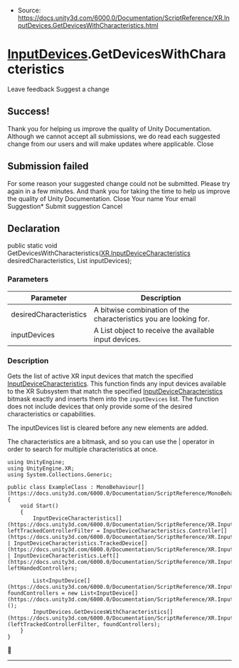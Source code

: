 * Source: https://docs.unity3d.com/6000.0/Documentation/ScriptReference/XR.InputDevices.GetDevicesWithCharacteristics.html

#  [InputDevices](https://docs.unity3d.com/6000.0/Documentation/ScriptReference/XR.InputDevices.html).GetDevicesWithCharacteristics
Leave feedback
Suggest a change
## Success!
Thank you for helping us improve the quality of Unity Documentation. Although we cannot accept all submissions, we do read each suggested change from our users and will make updates where applicable.
Close
## Submission failed
For some reason your suggested change could not be submitted. Please <a>try again</a> in a few minutes. And thank you for taking the time to help us improve the quality of Unity Documentation.
Close
Your name Your email Suggestion* Submit suggestion
Cancel
## Declaration
public static void GetDevicesWithCharacteristics([XR.InputDeviceCharacteristics](https://docs.unity3d.com/6000.0/Documentation/ScriptReference/XR.InputDeviceCharacteristics.html) desiredCharacteristics, List<InputDevice> inputDevices); 
### Parameters
Parameter | Description  
---|---  
desiredCharacteristics | A bitwise combination of the characteristics you are looking for.  
inputDevices | A List<InputDevice> object to receive the available input devices.  
### Description
Gets the list of active XR input devices that match the specified [InputDeviceCharacteristics](https://docs.unity3d.com/6000.0/Documentation/ScriptReference/XR.InputDeviceCharacteristics.html).
This function finds any input devices available to the XR Subsystem that match the specified [InputDeviceCharacteristics](https://docs.unity3d.com/6000.0/Documentation/ScriptReference/XR.InputDeviceCharacteristics.html) bitmask exactly and inserts them into the `inputDevices` list. The function does not include devices that only provide some of the desired characteristics or capabilities.  
  
The inputDevices list is cleared before any new elements are added.  
  
The characteristics are a bitmask, and so you can use the | operator in order to search for multiple characteristics at once.
```
using UnityEngine;
using UnityEngine.XR;
using System.Collections.Generic;  
  
public class ExampleClass : MonoBehaviour[](https://docs.unity3d.com/6000.0/Documentation/ScriptReference/MonoBehaviour.html)
{
    void Start()
    {
        InputDeviceCharacteristics[](https://docs.unity3d.com/6000.0/Documentation/ScriptReference/XR.InputDeviceCharacteristics.html) leftTrackedControllerFilter = InputDeviceCharacteristics.Controller[](https://docs.unity3d.com/6000.0/Documentation/ScriptReference/XR.InputDeviceCharacteristics.Controller.html) | InputDeviceCharacteristics.TrackedDevice[](https://docs.unity3d.com/6000.0/Documentation/ScriptReference/XR.InputDeviceCharacteristics.TrackedDevice.html) | InputDeviceCharacteristics.Left[](https://docs.unity3d.com/6000.0/Documentation/ScriptReference/XR.InputDeviceCharacteristics.Left.html), leftHandedControllers;  
  
        List<InputDevice[](https://docs.unity3d.com/6000.0/Documentation/ScriptReference/XR.InputDevice.html)> foundControllers = new List<InputDevice[](https://docs.unity3d.com/6000.0/Documentation/ScriptReference/XR.InputDevice.html)>();
        InputDevices.GetDevicesWithCharacteristics[](https://docs.unity3d.com/6000.0/Documentation/ScriptReference/XR.InputDevices.GetDevicesWithCharacteristics.html)(leftTrackedControllerFilter, foundControllers);
    }
}

```

* * *

